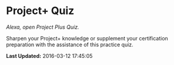 # Project+ Quiz
*Alexa, open Project Plus Quiz.*

Sharpen your Project+ knowledge or supplement your certification preparation with the assistance of this practice quiz.

**Last Updated:** 2016-03-12 17:45:05